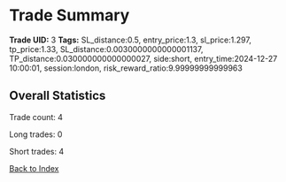 # Trade Summary

**Trade UID:** 3
**Tags:** SL_distance:0.5, entry_price:1.3, sl_price:1.297, tp_price:1.33, SL_distance:0.0030000000000001137, TP_distance:0.030000000000000027, side:short, entry_time:2024-12-27 10:00:01, session:london, risk_reward_ratio:9.99999999999963

## Overall Statistics
Trade count: 4

Long trades: 0

Short trades: 4

[Back to Index](index.md)
